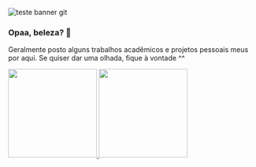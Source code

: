 ![teste banner git](https://user-images.githubusercontent.com/75258095/117895195-3f30d180-b294-11eb-87df-62b5db7f22cb.png)

### Opaa, beleza? 👋

Geralmente posto alguns trabalhos acadêmicos e projetos pessoais meus por aqui. Se quiser dar uma olhada, fique à vontade ^^

<a href="https://github.com/AlexandreHZ">
  <img height="180em" src="https://github-readme-stats-eight-theta.vercel.app/api?username=AlexandreHZ&show_icons=true&theme=dark&include_all_commits=true&count_private=true"/>
  <img height="180em" src="https://github-readme-stats-eight-theta.vercel.app/api/top-langs/?username=AlexandreHZ&layout=compact&langs_count=8&theme=dark"/>
<div style="display: inline_block"><br>
</div>

<!--
**AlexandreHZ/AlexandreHZ** is a ✨ _special_ ✨ repository because its `README.md` (this file) appears on your GitHub profile.
